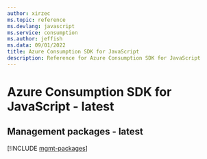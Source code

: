 ```yaml
---
author: xirzec
ms.topic: reference
ms.devlang: javascript
ms.service: consumption
ms.author: jeffish
ms.data: 09/01/2022
title: Azure Consumption SDK for JavaScript
description: Reference for Azure Consumption SDK for JavaScript
---
```

# Azure Consumption SDK for JavaScript - latest

## Management packages - latest
[!INCLUDE [mgmt-packages](consumption-mgmt-index.md)]